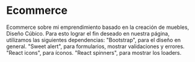 # Ecommerce
Ecommerce sobre mi emprendimiento basado en la creación de muebles, Diseño Cúbico.
 Para esto lograr el fin deseado en nuestra página, utilizamos las siguientes dependencias:
    "Bootstrap", para el diseño en general.
    "Sweet alert", para formularios, mostrar validaciones y errores.
    "React icons", para íconos.
    "React spinners", para mostrar los loaders.
